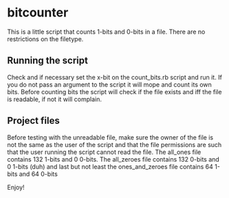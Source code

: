 # bitcounter
This is a little script that counts 1-bits and 0-bits in a file. There are no restrictions on the filetype.

## Running the script
Check and if necessary set the x-bit on the count_bits.rb script and run it. If you do not pass an argument 
to the script it will mope and count its own bits. Before counting bits the script will check if the file exists
and iff the file is readable, if not it will complain.

## Project files
Before testing with the unreadable file, make sure the owner of the file is not the same as the user of the
script and that the file permissions are such that the user running the script cannot read the file. The all_ones 
file contains 132 1-bits and 0 0-bits. The all_zeroes file contains 132 0-bits and 0 1-bits (duh) and last but
not least the ones_and_zeroes file contains 64 1-bits and 64 0-bits

Enjoy!